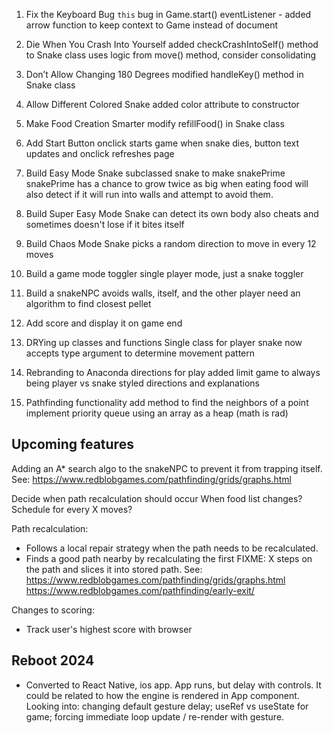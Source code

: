 1. Fix the Keyboard Bug
    `this` bug in Game.start() 
    eventListener - added arrow function to keep context to Game instead of document

2. Die When You Crash Into Yourself
    added checkCrashIntoSelf() method to Snake class
        uses logic from move() method, consider consolidating

3. Don’t Allow Changing 180 Degrees
    modified handleKey() method in Snake class

4. Allow Different Colored Snake
    added color attribute to constructor

5. Make Food Creation Smarter 
    modify refillFood() in Snake class

6. Add Start Button
    onclick starts game
    when snake dies, button text updates and onclick refreshes page

7. Build Easy Mode Snake
    subclassed snake to make snakePrime
    snakePrime has a chance to grow twice as big when eating food 
    will also detect if it will run into walls and attempt to avoid them.

8. Build Super Easy Mode Snake
    can detect its own body
    also cheats and sometimes doesn't lose if it bites itself

9. Build Chaos Mode Snake
    picks a random direction to move in every 12 moves

10. Build a game mode toggler
    single player mode, just a snake toggler

11. Build a snakeNPC
    avoids walls, itself, and the other player
    need an algorithm to find closest pellet


12. Add score and display it on game end


13. DRYing up classes and functions
    Single class for player snake now accepts type argument to determine movement pattern

14. Rebranding to Anaconda
    directions for play added
    limit game to always being player vs snake
    styled directions and explanations

15. Pathfinding functionality
    add method to find the neighbors of a point
    implement priority queue using an array as a heap (math is rad)

## Upcoming features

Adding an A* search algo to the snakeNPC to prevent it from trapping itself. 
    See:
    https://www.redblobgames.com/pathfinding/grids/graphs.html

Decide when path recalculation should occur
    When food list changes?
    Schedule for every X moves?

Path recalculation:
- Follows a local repair strategy when the path needs to be recalculated. 
- Finds a good path nearby by recalculating the first FIXME: X steps on the path and slices it into stored path.
    See:
    https://www.redblobgames.com/pathfinding/grids/graphs.html
    https://www.redblobgames.com/pathfinding/early-exit/

Changes to scoring:
- Track user's highest score with browser

## Reboot 2024

- Converted to React Native, ios app. App runs, but delay with controls. It could be related to how the engine is rendered in App component. Looking into: changing default gesture delay; useRef vs useState for game; forcing immediate loop update / re-render with gesture.